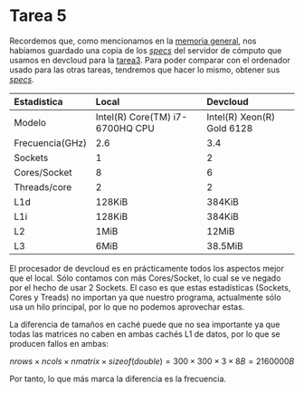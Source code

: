 # Tarea 5

Recordemos que, como mencionamos en la [memoria general](../../tutorial.md), nos habíamos guardado una copia de los [*specs*](specs.txt) del servidor de cómputo que usamos en devcloud para la [tarea3](../task3/).
Para poder comparar con el ordenador usado para las otras tareas, tendremos que hacer lo mismo, obtener sus [*specs*](specs-local.txt).

| Estadistica | Local | Devcloud |
| :-- | :-- | :-- |
| Modelo | Intel(R) Core(TM) i7-6700HQ CPU | Intel(R) Xeon(R) Gold 6128 |
| Frecuencia(GHz) | 2.6 | 3.4 |
| Sockets | 1 | 2 |
| Cores/Socket | 8 | 6 |
| Threads/core | 2 | 2 |
| L1d | 128KiB | 384KiB |
| L1i | 128KiB | 384KiB |
| L2 | 1MiB | 12MiB |
| L3 | 6MiB | 38.5MiB |

El procesador de devcloud es en prácticamente todos los aspectos mejor que el local.
Sólo contamos con más Cores/Socket, lo cual se ve negado por el hecho de usar 2 Sockets.
El caso es que estas estadísticas (Sockets, Cores y Treads) no importan ya que nuestro programa, actualmente sólo usa un hilo principal, por lo que no podemos aprovechar estas.

La diferencia de tamaños en caché puede que no sea importante ya que todas las matrices no caben en ambas cachés L1 de datos, por lo que se producen fallos en ambas:

$$ nrows \times ncols \times nmatrix \times sizeof(double) = 300 \times 300 \times 3 \times 8B = 2160000B $$

Por tanto, lo que más marca la diferencia es la frecuencia.

